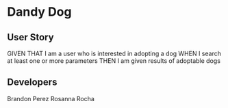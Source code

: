 # Dandy Dog

## User Story
 GIVEN THAT I am a user who is interested in adopting a dog
 WHEN I search at least one or more parameters
 THEN I am given results of adoptable dogs

 ## Developers
 Brandon Perez
 Rosanna Rocha 